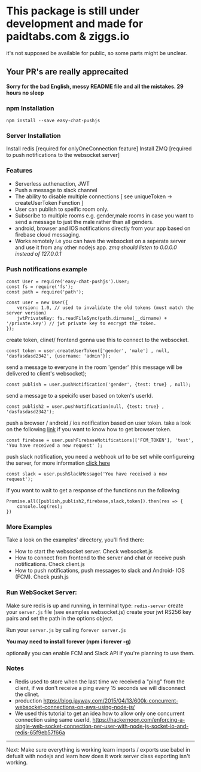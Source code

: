 # This package is still under development and made for paidtabs.com & ziggs.io
it's not supposed be available for public, so some parts might be unclear.

## Your PR's are really apprecaited

**Sorry for the bad English, messy README file and all the mistakes. 29 hours no sleep**

### npm Installation

    npm install --save easy-chat-pushjs


### Server Installation

Install redis [required for onlyOneConnection feature]
Install ZMQ [required to push notifications to the websocket server]

### Features


- Serverless authenaction, JWT
- Push a message to slack channel
- The ability to disable multiple connections [ see uniqueToken -> createUserToken Function ]
- User can publish to speific room only.
- Subscribe to multiple rooms e.g. gender,male rooms in case you want to send a message to just the male rather than all genders.
- android, browser and IOS notifications directly from your app based on firebase cloud messaging. 
- Works remotely i.e you can have the websocket on a seperate server and use it from any other nodejs app. *zmq should listen to 0.0.0.0 instead of 127.0.0.1*

### Push notifications example


    const User = require('easy-chat-pushjs').User;
    const fs = require('fs');
    const path = require('path');

    const user = new User({
        version: 1.0, // used to invalidate the old tokens (must match the server version)
        jwtPrivateKey: fs.readFileSync(path.dirname(__dirname) + '/private.key') // jwt private key to encrypt the token.
    });

create token, clinet/ frontend gonna use this to connect to the websocket.

    const token = user.createUserToken(['gender', 'male'] , null, 'dasfasdasd2342', {username: 'admin'});
    
    
send a message to everyone in the room 'gender' (this message will be delivered to client's websocket);

    const publish = user.pushNotification('gender', {test: true} , null);
    
    
send a message to a speicifc user based on token's userId.

    const publish2 = user.pushNotification(null, {test: true} , 'dasfasdasd2342');
    
    
push a browser / android / ios notification based on user token. take a look on the following [link](https://developers.google.com/web/ilt/pwa/introduction-to-push-notifications) if you want to know how to get browser token.

    const firebase = user.pushFirebaseNotifications(['FCM_TOKEN'], 'test', 'You have received a new request' );
    
push slack notification, you need a webhook url to be set while configureing the server, for more information [click here](https://api.slack.com/messaging/webhooks)

    const slack = user.pushSlackMessage('You have received a new request');

If you want to wait to get a response of the functions run the following

    Promise.all([publish,publish2,firebase,slack,token]).then(res => {
        console.log(res);
    })
    

### More Examples

Take a look on the examples' directory, you'll find there:
- How to start the websocket server. Check websocket.js
- How to connect from frontend to the server and chat or receive push notifications. Check client.js
- How to push notifications, push messages to slack and Android- IOS (FCM). Check push.js



### Run WebSocket Server:

Make sure redis is up and running, in terminal type: `redis-server`
create your `server.js` file (see examples websocket.js)
create your jwt RS256 key pairs and set the path in the options object.

Run your `server.js` by calling `forever server.js`

**You may need to install forever (npm i forever -g)**

optionally you can enable FCM and Slack API if you're planning to use them.

### Notes
- Redis used to store when the last time we received a "ping" from the client, if we don't receive a ping every 15 seconds we will disconnect the clinet.
- production https://blog.jayway.com/2015/04/13/600k-concurrent-websocket-connections-on-aws-using-node-js/
- We used this tutorial to get an idea how to allow only one concurrent connection using same userId, https://hackernoon.com/enforcing-a-single-web-socket-connection-per-user-with-node-js-socket-io-and-redis-65f9eb57f66a






----

Next:
Make sure everything is working
learn imports / exports
use babel in defualt with nodejs and learn how does it work
server class exporting isn't working.
